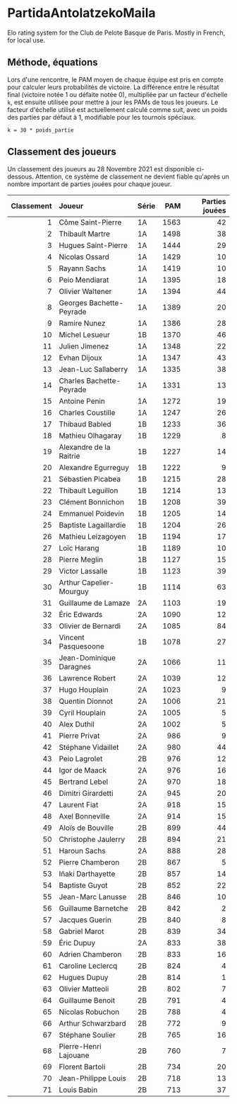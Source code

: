 # PartidaAntolatzekoMaila
Elo rating system for the Club de Pelote Basque de Paris. Mostly in French, for local use.

## Méthode, équations
Lors d'une rencontre, le PAM moyen de chaque équipe est pris en compte pour calculer leurs probabilités de victoire. La différence entre le résultat final (victoire notée 1 ou défaite notée 0), multipliée par un facteur d'échelle `k`, est ensuite utilisée pour mettre à jour les PAMs de tous les joueurs. Le facteur d'échelle utilisé est actuellement calculé comme suit, avec un poids des parties par défaut à 1, modifiable pour les tournois spéciaux.

```
k = 30 * poids_partie
```

## Classement des joueurs
Un classement des joueurs au 28 Novembre 2021 est disponible ci-dessous. Attention, ce système de classement ne devient fiable qu'après un nombre important de parties jouées pour chaque joueur.

|   Classement | Joueur                   | Série   |   PAM |   Parties jouées |
|-------------:|:-------------------------|:--------|------:|-----------------:|
|            1 | Côme Saint-Pierre        | 1A      |  1563 |               42 |
|            2 | Thibault Martre          | 1A      |  1498 |               38 |
|            3 | Hugues Saint-Pierre      | 1A      |  1444 |               29 |
|            4 | Nicolas Ossard           | 1A      |  1429 |               10 |
|            5 | Rayann Sachs             | 1A      |  1419 |               10 |
|            6 | Peio Mendiarat           | 1A      |  1395 |               18 |
|            7 | Olivier Waltener         | 1A      |  1394 |               44 |
|            8 | Georges Bachette-Peyrade | 1A      |  1389 |               20 |
|            9 | Ramire Nunez             | 1A      |  1386 |               28 |
|           10 | Michel Lesueur           | 1B      |  1370 |               46 |
|           11 | Julien Jimenez           | 1A      |  1348 |               22 |
|           12 | Evhan Dijoux             | 1A      |  1347 |               43 |
|           13 | Jean-Luc Sallaberry      | 1A      |  1335 |               38 |
|           14 | Charles Bachette-Peyrade | 1A      |  1331 |               13 |
|           15 | Antoine Penin            | 1A      |  1272 |               19 |
|           16 | Charles Coustille        | 1A      |  1247 |               26 |
|           17 | Thibaud Babled           | 1B      |  1233 |               36 |
|           18 | Mathieu Olhagaray        | 1B      |  1229 |                8 |
|           19 | Alexandre de la Raitrie  | 1B      |  1227 |               14 |
|           20 | Alexandre Egurreguy      | 1B      |  1222 |                9 |
|           21 | Sébastien Picabea        | 1B      |  1215 |               28 |
|           22 | Thibault Leguillon       | 1B      |  1214 |               13 |
|           23 | Clément Bonnichon        | 1B      |  1208 |               39 |
|           24 | Emmanuel Poidevin        | 1B      |  1205 |               14 |
|           25 | Baptiste Lagaillardie    | 1B      |  1204 |               26 |
|           26 | Mathieu Leizagoyen       | 1B      |  1194 |               17 |
|           27 | Loïc Harang              | 1B      |  1189 |               10 |
|           28 | Pierre Meglin            | 1B      |  1127 |               15 |
|           29 | Victor Lassalle          | 1B      |  1123 |               39 |
|           30 | Arthur Capelier-Mourguy  | 1B      |  1114 |               63 |
|           31 | Guillaume de Lamaze      | 2A      |  1103 |               19 |
|           32 | Éric Edwards             | 2A      |  1090 |               12 |
|           33 | Olivier de Bernardi      | 2A      |  1085 |               84 |
|           34 | Vincent Pasquesoone      | 1B      |  1078 |               27 |
|           35 | Jean-Dominique Daragnes  | 2A      |  1066 |               11 |
|           36 | Lawrence Robert          | 2A      |  1039 |               12 |
|           37 | Hugo Houplain            | 2A      |  1023 |                9 |
|           38 | Quentin Dionnot          | 2A      |  1006 |               21 |
|           39 | Cyril Houplain           | 2A      |  1005 |                5 |
|           40 | Alex Duthil              | 2A      |  1002 |                5 |
|           41 | Pierre Privat            | 2A      |   986 |                9 |
|           42 | Stéphane Vidaillet       | 2A      |   980 |               44 |
|           43 | Peio Lagrolet            | 2B      |   976 |               12 |
|           44 | Igor de Maack            | 2A      |   976 |               16 |
|           45 | Bertrand Lebel           | 2A      |   970 |               18 |
|           46 | Dimitri Girardetti       | 2A      |   945 |               20 |
|           47 | Laurent Fiat             | 2A      |   918 |               15 |
|           48 | Axel Bonneville          | 2A      |   914 |               15 |
|           49 | Aloïs de Bouville        | 2B      |   899 |               44 |
|           50 | Christophe Jaulerry      | 2B      |   894 |               21 |
|           51 | Haroun Sachs             | 2A      |   888 |               28 |
|           52 | Pierre Chamberon         | 2B      |   867 |                5 |
|           53 | Iñaki Darthayette        | 2B      |   857 |               14 |
|           54 | Baptiste Guyot           | 2B      |   852 |               22 |
|           55 | Jean-Marc Lanusse        | 2B      |   846 |               10 |
|           56 | Guillaume Barnetche      | 2B      |   842 |                2 |
|           57 | Jacques Guerin           | 2B      |   840 |                8 |
|           58 | Gabriel Marot            | 2B      |   839 |               34 |
|           59 | Éric Dupuy               | 2A      |   833 |               38 |
|           60 | Adrien Chamberon         | 2B      |   833 |               16 |
|           61 | Caroline Leclercq        | 2B      |   824 |                4 |
|           62 | Hugues Dupuy             | 2B      |   814 |                1 |
|           63 | Olivier Matteoli         | 2B      |   802 |                7 |
|           64 | Guillaume Benoit         | 2B      |   791 |                4 |
|           65 | Nicolas Robuchon         | 2B      |   788 |                4 |
|           66 | Arthur Schwarzbard       | 2B      |   772 |                9 |
|           67 | Stéphane Soulier         | 2B      |   765 |               16 |
|           68 | Pierre-Henri Lajouane    | 2B      |   760 |                7 |
|           69 | Florent Bartoli          | 2B      |   734 |               20 |
|           70 | Jean-Philippe Louis      | 2B      |   718 |               13 |
|           71 | Louis Babin              | 2B      |   713 |               37 |
